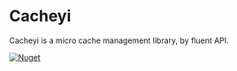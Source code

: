 # Cacheyi

Cacheyi is a micro cache management library, by fluent API.

[![Nuget](https://img.shields.io/nuget/v/Cacheyi)](https://www.nuget.org/packages/Cacheyi)
